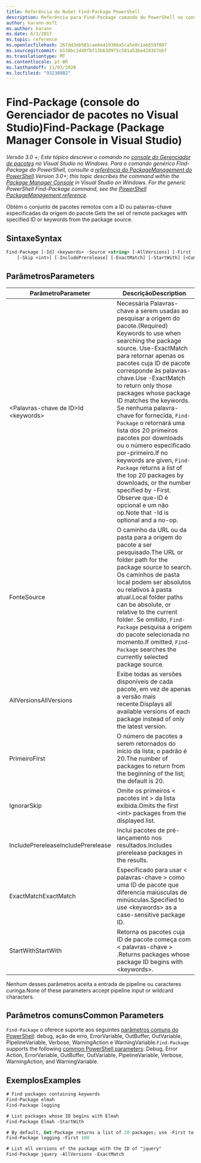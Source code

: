 ```yaml
---
title: Referência do NuGet Find-Package PowerShell
description: Referência para Find-Package comando do PowerShell no console do Gerenciador de pacotes NuGet no Visual Studio.
author: karann-msft
ms.author: karann
ms.date: 6/1/2017
ms.topic: reference
ms.openlocfilehash: 267dd3eb501cae6e419386a5ca5e0c1ab659f807
ms.sourcegitcommit: b138bc1d49fbf13b63d975c581a53be4283b7ebf
ms.translationtype: MT
ms.contentlocale: pt-BR
ms.lasthandoff: 11/03/2020
ms.locfileid: "93238082"
---
```

# <a name="find-package-package-manager-console-in-visual-studio"></a><span data-ttu-id="3babe-103">Find-Package (console do Gerenciador de pacotes no Visual Studio)</span><span class="sxs-lookup"><span data-stu-id="3babe-103">Find-Package (Package Manager Console in Visual Studio)</span></span>

<span data-ttu-id="3babe-104">*Versão 3.0 +; Este tópico descreve o comando no [console do Gerenciador de pacotes](../../consume-packages/install-use-packages-powershell.md) no Visual Studio no Windows. Para o comando genérico Find-Package do PowerShell, consulte a [referência do PackageManagement do PowerShell](/powershell/module/packagemanagement/?view=powershell-6).*</span><span class="sxs-lookup"><span data-stu-id="3babe-104">*Version 3.0+; this topic describes the command within the [Package Manager Console](../../consume-packages/install-use-packages-powershell.md) in Visual Studio on Windows. For the generic PowerShell Find-Package command, see the [PowerShell PackageManagement reference](/powershell/module/packagemanagement/?view=powershell-6).*</span></span>

<span data-ttu-id="3babe-105">Obtém o conjunto de pacotes remotos com a ID ou palavras-chave especificadas da origem do pacote.</span><span class="sxs-lookup"><span data-stu-id="3babe-105">Gets the set of remote packages with specified ID or keywords from the package source.</span></span>

## <a name="syntax"></a><span data-ttu-id="3babe-106">Sintaxe</span><span class="sxs-lookup"><span data-stu-id="3babe-106">Syntax</span></span>

```ps
Find-Package [-Id] <keywords> -Source <string> [-AllVersions] [-First [<int>]]
    [-Skip <int>] [-IncludePrerelease] [-ExactMatch] [-StartWith] [<CommonParameters>]
```

## <a name="parameters"></a><span data-ttu-id="3babe-107">Parâmetros</span><span class="sxs-lookup"><span data-stu-id="3babe-107">Parameters</span></span>

| <span data-ttu-id="3babe-108">Parâmetro</span><span class="sxs-lookup"><span data-stu-id="3babe-108">Parameter</span></span> | <span data-ttu-id="3babe-109">Descrição</span><span class="sxs-lookup"><span data-stu-id="3babe-109">Description</span></span> |
| --- | --- |
| <span data-ttu-id="3babe-110">&lt;Palavras-chave de ID&gt;</span><span class="sxs-lookup"><span data-stu-id="3babe-110">Id &lt;keywords&gt;</span></span> | <span data-ttu-id="3babe-111">Necessária Palavras-chave a serem usadas ao pesquisar a origem do pacote.</span><span class="sxs-lookup"><span data-stu-id="3babe-111">(Required) Keywords to use when searching the package source.</span></span> <span data-ttu-id="3babe-112">Use-ExactMatch para retornar apenas os pacotes cuja ID de pacote corresponde às palavras-chave.</span><span class="sxs-lookup"><span data-stu-id="3babe-112">Use -ExactMatch to return only those packages whose package ID matches the keywords.</span></span> <span data-ttu-id="3babe-113">Se nenhuma palavra-chave for fornecida, `Find-Package` o retornará uma lista dos 20 primeiros pacotes por downloads ou o número especificado por-primeiro.</span><span class="sxs-lookup"><span data-stu-id="3babe-113">If no keywords are given, `Find-Package` returns a list of the top 20 packages by downloads, or the number specified by -First.</span></span> <span data-ttu-id="3babe-114">Observe que-ID é opcional e um não op.</span><span class="sxs-lookup"><span data-stu-id="3babe-114">Note that -Id is optional and a no-op.</span></span> |
| <span data-ttu-id="3babe-115">Fonte</span><span class="sxs-lookup"><span data-stu-id="3babe-115">Source</span></span> | <span data-ttu-id="3babe-116">O caminho da URL ou da pasta para a origem do pacote a ser pesquisado.</span><span class="sxs-lookup"><span data-stu-id="3babe-116">The URL or folder path for the package source to search.</span></span> <span data-ttu-id="3babe-117">Os caminhos de pasta local podem ser absolutos ou relativos à pasta atual.</span><span class="sxs-lookup"><span data-stu-id="3babe-117">Local folder paths can be absolute, or relative to the current folder.</span></span> <span data-ttu-id="3babe-118">Se omitido, `Find-Package` pesquisa a origem do pacote selecionada no momento.</span><span class="sxs-lookup"><span data-stu-id="3babe-118">If omitted, `Find-Package` searches the currently selected package source.</span></span> |
| <span data-ttu-id="3babe-119">AllVersions</span><span class="sxs-lookup"><span data-stu-id="3babe-119">AllVersions</span></span> | <span data-ttu-id="3babe-120">Exibe todas as versões disponíveis de cada pacote, em vez de apenas a versão mais recente.</span><span class="sxs-lookup"><span data-stu-id="3babe-120">Displays all available versions of each package instead of only the latest version.</span></span> |
| <span data-ttu-id="3babe-121">Primeiro</span><span class="sxs-lookup"><span data-stu-id="3babe-121">First</span></span> | <span data-ttu-id="3babe-122">O número de pacotes a serem retornados do início da lista; o padrão é 20.</span><span class="sxs-lookup"><span data-stu-id="3babe-122">The number of packages to return from the beginning of the list; the default is 20.</span></span> |
| <span data-ttu-id="3babe-123">Ignorar</span><span class="sxs-lookup"><span data-stu-id="3babe-123">Skip</span></span> | <span data-ttu-id="3babe-124">Omite os primeiros &lt; pacotes int &gt; da lista exibida.</span><span class="sxs-lookup"><span data-stu-id="3babe-124">Omits the first &lt;int&gt; packages from the displayed list.</span></span>  |
| <span data-ttu-id="3babe-125">IncludePrerelease</span><span class="sxs-lookup"><span data-stu-id="3babe-125">IncludePrerelease</span></span> | <span data-ttu-id="3babe-126">Inclui pacotes de pré-lançamento nos resultados.</span><span class="sxs-lookup"><span data-stu-id="3babe-126">Includes prerelease packages in the results.</span></span> |
| <span data-ttu-id="3babe-127">ExactMatch</span><span class="sxs-lookup"><span data-stu-id="3babe-127">ExactMatch</span></span> | <span data-ttu-id="3babe-128">Especificado para usar &lt; palavras-chave &gt; como uma ID de pacote que diferencia maiúsculas de minúsculas.</span><span class="sxs-lookup"><span data-stu-id="3babe-128">Specified to use &lt;keywords&gt; as a case-sensitive package ID.</span></span> |
| <span data-ttu-id="3babe-129">StartWith</span><span class="sxs-lookup"><span data-stu-id="3babe-129">StartWith</span></span> | <span data-ttu-id="3babe-130">Retorna os pacotes cuja ID de pacote começa com &lt; palavras-chave &gt; .</span><span class="sxs-lookup"><span data-stu-id="3babe-130">Returns packages whose package ID begins with &lt;keywords&gt;.</span></span> |

<span data-ttu-id="3babe-131">Nenhum desses parâmetros aceita a entrada de pipeline ou caracteres curinga.</span><span class="sxs-lookup"><span data-stu-id="3babe-131">None of these parameters accept pipeline input or wildcard characters.</span></span>

## <a name="common-parameters"></a><span data-ttu-id="3babe-132">Parâmetros comuns</span><span class="sxs-lookup"><span data-stu-id="3babe-132">Common Parameters</span></span>

<span data-ttu-id="3babe-133">`Find-Package` o oferece suporte aos seguintes [parâmetros comuns do PowerShell](/powershell/module/microsoft.powershell.core/about/about_commonparameters): debug, ação de erro, ErrorVariable, OutBuffer, OutVariable, PipelineVariable, Verbose, WarningAction e WarningVariable.</span><span class="sxs-lookup"><span data-stu-id="3babe-133">`Find-Package` supports the following [common PowerShell parameters](/powershell/module/microsoft.powershell.core/about/about_commonparameters): Debug, Error Action, ErrorVariable, OutBuffer, OutVariable, PipelineVariable, Verbose, WarningAction, and WarningVariable.</span></span>

## <a name="examples"></a><span data-ttu-id="3babe-134">Exemplos</span><span class="sxs-lookup"><span data-stu-id="3babe-134">Examples</span></span>

```ps
# Find packages containing keywords
Find-Package elmah
Find-Package logging

# List packages whose ID begins with Elmah
Find-Package Elmah -StartWith

# By default, Get-Package returns a list of 20 packages; use -First to show more
Find-Package logging -First 100

# List all versions of the package with the ID of "jquery"
Find-Package jquery -AllVersions -ExactMatch
```